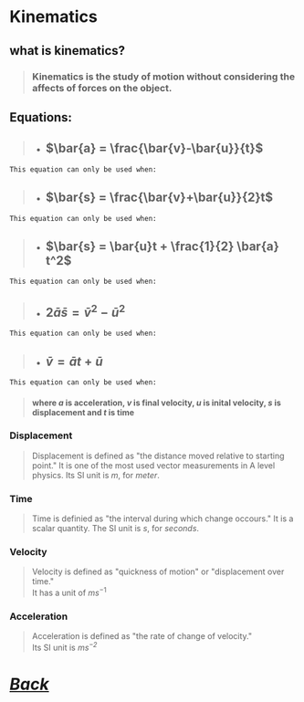 # Kinematics
## what is kinematics?
> ### Kinematics is the study of motion without considering the affects of forces on the object.
## Equations:
> - ## $\bar{a} = \frac{\bar{v}-\bar{u}}{t}$
    This equation can only be used when:     
> - ## $\bar{s} = \frac{\bar{v}+\bar{u}}{2}t$
    This equation can only be used when:     
> - ## $\bar{s} = \bar{u}t + \frac{1}{2} \bar{a} t^2$
    This equation can only be used when:     
> - ## $2\bar{a}\bar{s} = \bar{v}^2 - \bar{u}^2$
    This equation can only be used when:     
> - ## $\bar{v} = \bar{a}t + \bar{u}$
    This equation can only be used when:     
> #### where $a$ is acceleration, $v$ is final velocity, $u$ is inital velocity, $s$ is displacement and $t$ is time

### Displacement
> Displacement is defined as "the distance moved relative to starting point."
> It is one of the most used vector measurements in A level physics.
> Its SI unit is $m$, for *meter*.
### Time
> Time is definied as "the interval during which change occours."
> It is a scalar quantity.
> The SI unit is $s$, for *seconds*.
### Velocity
> Velocity is defined as "quickness of motion" or "displacement over time."  
> It has a unit of $ms^{-1}$
### Acceleration
> Acceleration is defined as "the rate of change of velocity."  
> Its SI unit is *$ms^{-2}$*

# [*Back*](../PY/PHYSICS.md)